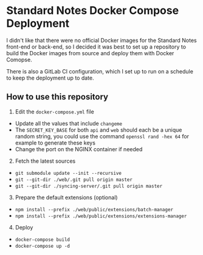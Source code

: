 # Standard Notes Docker Compose Deployment

I didn't like that there were no official Docker images for the Standard Notes
front-end or back-end, so I decided it was best to set up a repository to build
the Docker images from source and deploy them with Docker Comopse.

There is also a GitLab CI configuration, which I set up to run on a schedule to
keep the deployment up to date.

## How to use this repository

1. Edit the `docker-compose.yml` file
  - Update all the values that include `changeme`
  - The `SECRET_KEY_BASE` for both `api` and `web` should each be a unique random string, you could use the command `openssl rand -hex 64` for example to generate these keys
  - Change the port on the NGINX container if needed
2. Fetch the latest sources
  - `git submodule update --init --recursive`
  - `git --git-dir ./web/.git pull origin master`
  - `git --git-dir ./syncing-server/.git pull origin master`
3. Prepare the default extensions (optional)
  - `npm install --prefix ./web/public/extensions/batch-manager`
  - `npm install --prefix ./web/public/extensions/extensions-manager`
4. Deploy
  - `docker-compose build`
  - `docker-compose up -d`
